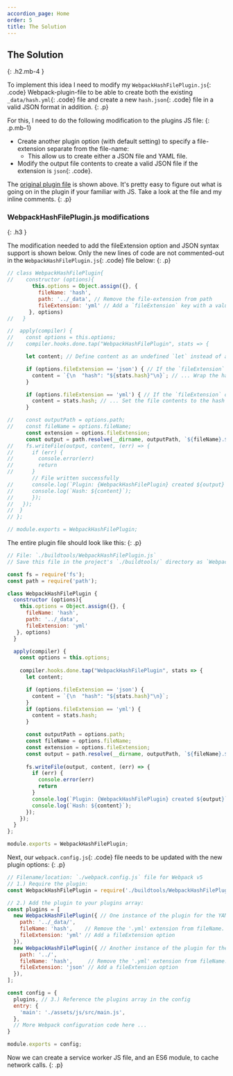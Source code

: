 ```yaml
---
accordion_page: Home
order: 5
title: The Solution
---
```


## The Solution
{: .h2.mb-4 }

To implement this idea I need to modify my `WebpackHashFilePlugin.js`{: .code} Webpack-plugin-file 
to be able to create both the existing `_data/hash.yml`{: .code} file and create a new 
`hash.json`{: .code} file in a valid JSON format in addition.
{: .p}

For this, I need to do the following modification to the plugins JS file:
{: .p.mb-1}

- Create another plugin option (with default setting) to specify a file-extension separate from the file-name: 
  - This allow us to create either a JSON file and YAML file.
- Modify the output file contents to create a valid JSON file if the extension is `json`{: .code}.

The [original plugin file](#the-original-webpackhashfilepluginjs-plugin-code) is shown above. It's pretty easy to figure out what is going on in the plugin 
if your familiar with JS. Take a look at the file and my inline comments.
{: .p}

### WebpackHashFilePlugin.js modifications
{: .h3 }

The modification needed to add the fileExtension option and JSON syntax support is shown below. Only the new lines 
of code are not commented-out in the `WebpackHashFilePlugin.js`{: .code} file below:
{: .p}

```javascript
// class WebpackHashFilePlugin{
//    constructor (options){
        this.options = Object.assign({}, {
          fileName: 'hash',
          path: '../_data', // Remove the file-extension from path
          fileExtension: 'yml' // Add a `fileExtension` key with a value set to the file's extension (e.g. 'yml')
       }, options)
//   }

//  apply(compiler) {
//    const options = this.options;
//    compiler.hooks.done.tap("WebpackHashFilePlugin", stats => {

      let content; // Define content as an undefined `let` instead of a `const`.

      if (options.fileExtension == 'json') { // If the `fileExtension` option is set to 'json' ...
        content = `{\n  "hash": "${stats.hash}"\n}`; // ... Wrap the hash in an object with a `"hash"` key set to the hash.
      }

      if (options.fileExtension == 'yml') { // If the `fileExtension` option is 'yml' ...
        content = stats.hash; // ... Set the file contents to the hash itself.
      }

//    const outputPath = options.path;
//    const fileName = options.fileName;
      const extension = options.fileExtension;
      const output = path.resolve(__dirname, outputPath, `${fileName}.${extension}`); // Add the fileExtension - `${fileName}.${extension}`
//    fs.writeFile(output, content, (err) => {
//      if (err) {
//        console.error(err)
//        return
//      }
        // File written successfully
//      console.log(`Plugin: {WebpackHashFilePlugin} created ${output}`);
//      console.log(`Hash: ${content}`);
//      });
//   });
//  }
// };

// module.exports = WebpackHashFilePlugin;
```

The entire plugin file should look like this:
{: .p}

```javascript
// File: `./buildtools/WebpackHashFilePlugin.js`
// Save this file in the project's `./buildtools/` directory as `WebpackHashFilePlugin.js`

const fs = require('fs');
const path = require('path');

class WebpackHashFilePlugin {
  constructor (options){
    this.options = Object.assign({}, {
      fileName: 'hash',
      path: '../_data',
      fileExtension: 'yml'
   }, options)
  }

  apply(compiler) {
    const options = this.options;
    
    compiler.hooks.done.tap("WebpackHashFilePlugin", stats => {
      let content;

      if (options.fileExtension == 'json') {
        content = `{\n  "hash": "${stats.hash}"\n}`;
      }
      if (options.fileExtension == 'yml') {
        content = stats.hash;
      }

      const outputPath = options.path;
      const fileName = options.fileName;
      const extension = options.fileExtension;
      const output = path.resolve(__dirname, outputPath, `${fileName}.${extension}`);
      
      fs.writeFile(output, content, (err) => {
        if (err) {
          console.error(err)
          return
        }
        console.log(`Plugin: {WebpackHashFilePlugin} created ${output}`);
        console.log(`Hash: ${content}`);
      });
    });
  }
};

module.exports = WebpackHashFilePlugin;
```

Next, our `webpack.config.js`{: .code} file needs to be updated with the new plugin options:
{: .p}

```javascript
// Filename/location: `./webpack.config.js` file for Webpack v5
// 1.) Require the plugin:
const WebpackHashFilePlugin = require('./buildtools/WebpackHashFilePlugin'); // Our custom plugin found in `/buildtools`

// 2.) Add the plugin to your plugins array:
const plugins = [
  new WebpackHashFilePlugin({ // One instance of the plugin for the YAML file
    path: '../_data/',
    fileName: 'hash',    // Remove the '.yml' extension from fileName.
    fileExtension: 'yml' // Add a fileExtension option
  }),
  new WebpackHashFilePlugin({ // Another instance of the plugin for the JSON file
    path: '../',
    fileName: 'hash',     // Remove the '.yml' extension from fileName.
    fileExtension: 'json' // Add a fileExtension option
  }),
];

const config = {
  plugins, // 3.) Reference the plugins array in the config
  entry: {
    'main': './assets/js/src/main.js',
  },
  // More Webpack configuration code here ...
}

module.exports = config;
```

Now we can create a service worker JS file, and an ES6 module, to cache network calls.
{: .p}
